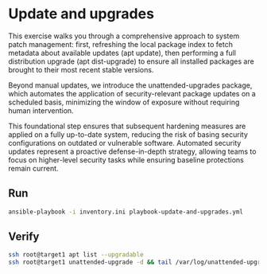 # Update and upgrades

This exercise walks you through a comprehensive approach to system patch management: first, refreshing the local package index to fetch metadata about available updates (apt update), then performing a full distribution upgrade (apt dist-upgrade) to ensure all installed packages are brought to their most recent stable versions.

Beyond manual updates, we introduce the unattended-upgrades package, which automates the application of security-relevant package updates on a scheduled basis, minimizing the window of exposure without requiring human intervention.

This foundational step ensures that subsequent hardening measures are applied on a fully up-to-date system, reducing the risk of basing security configurations on outdated or vulnerable software. Automated security updates represent a proactive defense-in-depth strategy, allowing teams to focus on higher-level security tasks while ensuring baseline protections remain current.

## Run

```bash
ansible-playbook -i inventory.ini playbook-update-and-upgrades.yml
```

## Verify

```bash
ssh root@target1 apt list --upgradable
ssh root@target1 unattended-upgrade -d && tail /var/log/unattended-upgrades/unattended-upgrades.log
```
